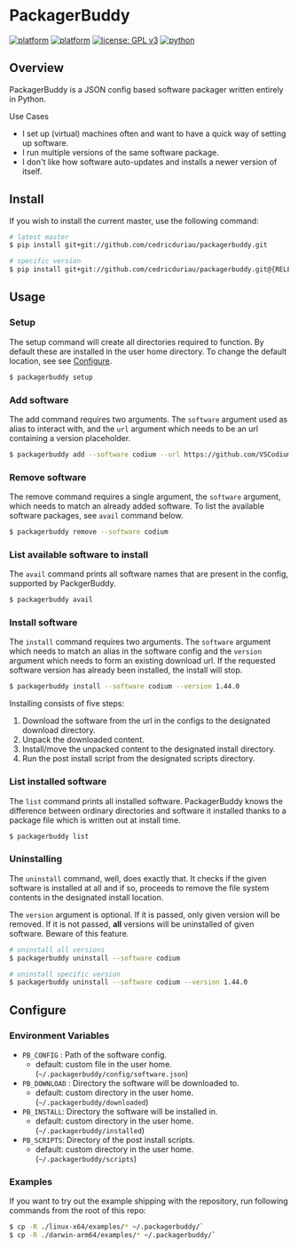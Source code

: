 # PackagerBuddy
[![platform](https://img.shields.io/badge/platform-linux--x64-lightgrey.svg)](https://img.shields.io/badge/platform-linux--x64-lightgrey.svg)
[![platform](https://img.shields.io/badge/platform-darwin--arm64-lightgrey.svg)](https://img.shields.io/badge/platform-darwin--arm64-lightgrey.svg)
[![license: GPL v3](https://img.shields.io/badge/license-GPLv3-blue.svg)](https://www.gnu.org/licenses/gpl-3.0)
[![python](https://img.shields.io/badge/Python-3.8+-blue.svg)](https://img.shields.io/badge/Python-3.8+-blue.svg)

## Overview

PackagerBuddy is a JSON config based software packager written entirely in Python.

Use Cases

- I set up (virtual) machines often and want to have a quick way of setting up software.
- I run multiple versions of the same software package.
- I don't like how software auto-updates and installs a newer version 
of itself.

## Install

If you wish to install the current master, use the following command:

```sh
# latest master
$ pip install git+git://github.com/cedricduriau/packagerbuddy.git

# specific version
$ pip install git+git://github.com/cedricduriau/packagerbuddy.git@{RELEASE}
```

## Usage

### Setup

The setup command will create all directories required to function. By default these are installed in the user home directory. To change the default location, see see [Configure](##Configure).

```sh
$ packagerbuddy setup
```


### Add software
The add command requires two arguments. The `software` argument used as alias to interact with, and the `url` argument which needs to be an url containing a version placeholder.

```sh
$ packagerbuddy add --software codium --url https://github.com/VSCodium/vscodium/releases/download/{version}/VSCodium-linux-x64-{version}.tar.gz
```

### Remove software

The remove command requires a single argument, the `software` argument, which needs to match an already added software. To list the available software packages, see `avail` command below.

```sh
$ packagerbuddy remove --software codium
```

### List available software to install
The `avail` command prints all software names that are present in the config, supported by PackgerBuddy.

```sh
$ packagerbuddy avail
```

### Install software
The `install` command requires two arguments. The `software` argument which needs to match an alias in the software config and the `version` argument which needs to form an existing download url. If the requested software version has already been installed, the install will stop.

```sh
$ packagerbuddy install --software codium --version 1.44.0
```

Installing consists of five steps:

1. Download the software from the url in the configs to the designated download directory.
2. Unpack the downloaded content.
3. Install/move the unpacked content to the designated install directory.
4. Run the post install script from the designated scripts directory.

### List installed software
The `list` command prints all installed software. PackagerBuddy knows the difference between ordinary directories and software it installed thanks to a package file which is written out at install time.

```sh
$ packagerbuddy list
```

### Uninstalling
The `uninstall` command, well, does exactly that. It checks if the given software is installed at all and if so, proceeds to remove the file system contents in the designated install location.

The `version` argument is optional. If it is passed, only given version will be removed. If it is not passed, **all** versions will be uninstalled of given software. Beware of this feature.

```sh
# uninstall all versions
$ packagerbuddy uninstall --software codium

# uninstall specific version
$ packagerbuddy uninstall --software codium --version 1.44.0
```

## Configure

### Environment Variables

* `PB_CONFIG` : Path of the software config.
  * default: custom file in the user home. (`~/.packagerbuddy/config/software.json`)
* `PB_DOWNLOAD` : Directory the software will be downloaded to.
  * default: custom directory in the user home. (`~/.packagerbuddy/downloaded`)
* `PB_INSTALL`: Directory the software will be installed in.
  * default: custom directory in the user home. (`~/.packagerbuddy/installed`)
* `PB_SCRIPTS`: Directory of the post install scripts.
  * default: custom directory in the user home. (`~/.packagerbuddy/scripts`)

### Examples

If you want to try out the example shipping with the repository, run following commands from the root of this repo:

```sh
$ cp -R ./linux-x64/examples/* ~/.packagerbuddy/`
$ cp -R ./darwin-arm64/examples/* ~/.packagerbuddy/`
```
